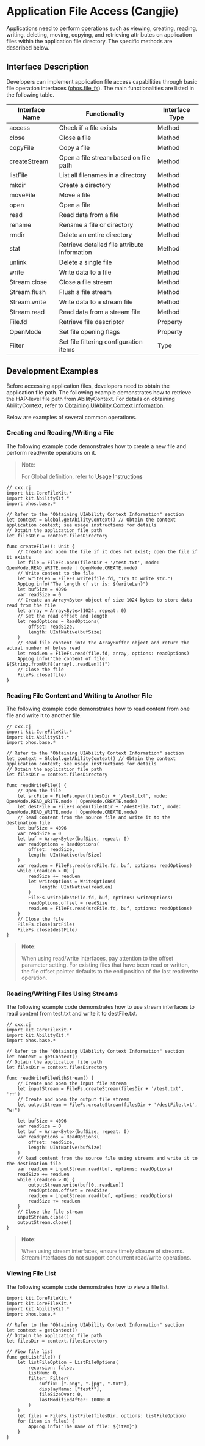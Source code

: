 # Application File Access (Cangjie)

Applications need to perform operations such as viewing, creating, reading, writing, deleting, moving, copying, and retrieving attributes on application files within the application file directory. The specific methods are described below.

## Interface Description

Developers can implement application file access capabilities through basic file operation interfaces ([ohos.file_fs](../../../API_Reference/source_en/CoreFileKit/cj-apis-file_fs.md)). The main functionalities are listed in the following table.

| Interface Name | Functionality | Interface Type |
| ------------ | ---------------------- | -------- |
| access       | Check if a file exists | Method   |
| close        | Close a file           | Method   |
| copyFile     | Copy a file            | Method   |
| createStream | Open a file stream based on file path | Method |
| listFile     | List all filenames in a directory | Method |
| mkdir        | Create a directory     | Method   |
| moveFile     | Move a file            | Method   |
| open         | Open a file            | Method   |
| read         | Read data from a file  | Method   |
| rename       | Rename a file or directory | Method |
| rmdir        | Delete an entire directory | Method |
| stat         | Retrieve detailed file attribute information | Method |
| unlink       | Delete a single file   | Method   |
| write        | Write data to a file   | Method   |
| Stream.close | Close a file stream    | Method   |
| Stream.flush | Flush a file stream    | Method   |
| Stream.write | Write data to a stream file | Method |
| Stream.read  | Read data from a stream file | Method |
| File.fd      | Retrieve file descriptor | Property |
| OpenMode     | Set file opening flags | Property |
| Filter       | Set file filtering configuration items | Type |

## Development Examples

Before accessing application files, developers need to obtain the application file path. The following example demonstrates how to retrieve the HAP-level file path from AbilityContext. For details on obtaining AbilityContext, refer to [Obtaining UIAbility Context Information](../application-models/cj-uiability-usage.md#obtaining-context-information-of-uiability).

Below are examples of several common operations.

### Creating and Reading/Writing a File

The following example code demonstrates how to create a new file and perform read/write operations on it.
> Note:
>
> For Global definition, refer to [Usage Instructions](../../../API_Reference/source_en/cj-development-intro.md)

<!-- compile -->

```cangjie
// xxx.cj
import kit.CoreFileKit.*
import kit.AbilityKit.*
import ohos.base.*

// Refer to the "Obtaining UIAbility Context Information" section
let context = Global.getAbilityContext() // Obtain the context application context; see usage instructions for details
// Obtain the application file path
let filesDir = context.filesDirectory

func createFile(): Unit {
    // Create and open the file if it does not exist; open the file if it exists
    let file = FileFs.open(filesDir + '/test.txt', mode: OpenMode.READ_WRITE.mode | OpenMode.CREATE.mode)
    // Write content to the file
    let writeLen = FileFs.write(file.fd, "Try to write str.")
    AppLog.info("The length of str is: ${writeLen}")
    let bufSize = 4096
    var readSize = 0
    // Create an Array<Byte> object of size 1024 bytes to store data read from the file
    let array = Array<Byte>(1024, repeat: 0)
    // Set the read offset and length
    let readOptions = ReadOptions(
        offset: readSize,
        length: UIntNative(bufSize)
    )
    // Read file content into the ArrayBuffer object and return the actual number of bytes read
    let readLen = FileFs.read(file.fd, array, options: readOptions)
    AppLog.info("the content of file: ${String.fromUtf8(array[..readLen])}")
    // Close the file
    FileFs.close(file)
}
```

### Reading File Content and Writing to Another File

The following example code demonstrates how to read content from one file and write it to another file.

<!-- compile -->

```cangjie
// xxx.cj
import kit.CoreFileKit.*
import kit.AbilityKit.*
import ohos.base.*

// Refer to the "Obtaining UIAbility Context Information" section
let context = Global.getAbilityContext() // Obtain the context application context; see usage instructions for details
// Obtain the application file path
let filesDir = context.filesDirectory

func readWriteFile() {
    // Open the file
    let srcFile = FileFs.open(filesDir + '/test.txt', mode: OpenMode.READ_WRITE.mode | OpenMode.CREATE.mode)
    let destFile = FileFs.open(filesDir + '/destFile.txt', mode: OpenMode.READ_WRITE.mode | OpenMode.CREATE.mode)
    // Read content from the source file and write it to the destination file
    let bufSize = 4096
    var readSize = 0
    let buf = Array<Byte>(bufSize, repeat: 0)
    var readOptions = ReadOptions(
        offset: readSize,
        length: UIntNative(bufSize)
    )
    var readLen = FileFs.read(srcFile.fd, buf, options: readOptions)
    while (readLen > 0) {
        readSize += readLen
        let writeOptions = WriteOptions(
            length: UIntNative(readLen)
        )
        FileFs.write(destFile.fd, buf, options: writeOptions)
        readOptions.offset = readSize
        readLen = FileFs.read(srcFile.fd, buf, options: readOptions)
    }
    // Close the file
    FileFs.close(srcFile)
    FileFs.close(destFile)
}
```

> **Note:**
>
> When using read/write interfaces, pay attention to the offset parameter setting. For existing files that have been read or written, the file offset pointer defaults to the end position of the last read/write operation.

### Reading/Writing Files Using Streams

The following example code demonstrates how to use stream interfaces to read content from test.txt and write it to destFile.txt.

<!-- compile -->

```cangjie
// xxx.cj
import kit.CoreFileKit.*
import kit.AbilityKit.*
import ohos.base.*

// Refer to the "Obtaining UIAbility Context Information" section
let context = getContext()
// Obtain the application file path
let filesDir = context.filesDirectory

func readWriteFileWithStream() {
    // Create and open the input file stream
    let inputStream = FileFs.createStream(filesDir + '/test.txt', 'r+')
    // Create and open the output file stream
    let outputStream = FileFs.createStream(filesDir + '/destFile.txt', "w+")

    let bufSize = 4096
    var readSize = 0
    let buf = Array<Byte>(bufSize, repeat: 0)
    var readOptions = ReadOptions(
        offset: readSize,
        length: UIntNative(bufSize)
    )
    // Read content from the source file using streams and write it to the destination file
    var readLen = inputStream.read(buf, options: readOptions)
    readSize += readLen
    while (readLen > 0) {
        outputStream.write(buf[0..readLen])
        readOptions.offset = readSize
        readLen = inputStream.read(buf, options: readOptions)
        readSize += readLen
    }
    // Close the file stream
    inputStream.close()
    outputStream.close()
}
```

> **Note:**
>
> When using stream interfaces, ensure timely closure of streams. Stream interfaces do not support concurrent read/write operations.

### Viewing File List

The following example code demonstrates how to view a file list.

<!-- compile -->

```cangjie
import kit.CoreFileKit.*
import kit.CoreFileKit.*
import kit.AbilityKit.*
import ohos.base.*

// Refer to the "Obtaining UIAbility Context Information" section
let context = getContext()
// Obtain the application file path
let filesDir = context.filesDirectory

// View file list
func getListFile() {
    let listFileOption = ListFileOptions(
        recursion: false,
        listNum: 0,
        filter: Filter(
            suffix: [".png", ".jpg", ".txt"],
            displayName: ["test*"],
            fileSizeOver: 0,
            lastModifiedAfter: 10000.0
        )
    )
    let files = FileFs.listFile(filesDir, options: listFileOption)
    for (item in files) {
        AppLog.info("The name of file: ${item}")
    }
}
```